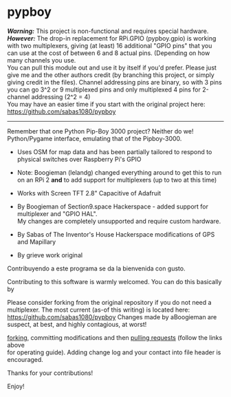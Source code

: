 pypboy
======

***Warning:*** This project is non-functional and requires special hardware.<br>
***However:*** The drop-in replacement for RPi.GPIO (pypboy.gpio) is working with two multiplexers, giving (at least)
16 additional "GPIO pins" that you can use at the cost of between 6 and 8 actual pins. (Depending on how many channels
you use.<br>
You can pull this module out and use it by itself if you'd prefer. Please just give me and the other authors credit
(by branching this project, or simply giving credit in the files).
Channel addressing pins are binary, so with 3 pins you can go 3^2 or 9 multiplexed pins and only multiplexed 4 pins for
2-channel addressing (2^2 = 4)<br>
You may have an easier time if you start with the original project here:
 https://github.com/sabas1080/pypboy

---
Remember that one Python Pip-Boy 3000 project? Neither do we!<br>
Python/Pygame interface, emulating that of the Pipboy-3000.<br> 
* Uses OSM for map data and has been partially tailored to respond to physical switches over Raspberry Pi's GPIO<br>
* Note: Boogieman (lelandg) changed everything around to get this to run on an RPi 2 **and**
to add support for multiplexers (up to two at this time)
* Works with Screen TFT 2.8" Capacitive of Adafruit<br>


* By Boogieman of Section9.space Hackerspace - added support for multiplexer and "GPIO HAL".<br> My changes are completely unsupported and require custom hardware.
* By Sabas of The Inventor's House Hackerspace modifications of GPS and Mapillary<br>
* By grieve work original<br>

Contribuyendo a este programa se da la bienvenida con gusto.<br>

Contributing to this software is warmly welcomed. You can do this basically by<br>

Please consider forking from the original repository if you do not need a multiplexer.
 The most current (as-of this writing) is located here:
 https://github.com/sabas1080/pypboy
 Changes made by aBoogieman are suspect, at best, and highly contagious, at worst!

 [forking](https://help.github.com/articles/fork-a-repo), committing modifications and then [pulling requests](https://help.github.com/articles/using-pull-requests) (follow the links above<br>
 for operating guide). Adding change log and your contact into file header is encouraged.

Thanks for your contributions!

Enjoy!

